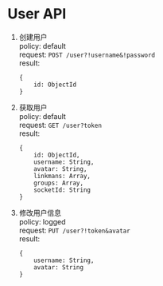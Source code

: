 # User API

1. 创建用户  
policy: default   
request: `POST /user?!username&!password`  
result:

    ```
    {
        id: ObjectId
    }
    ```

2. 获取用户  
policy: default  
request: `GET /user?token`  
result:

    ```
    {
        id: ObjectId,
        username: String,
        avatar: String,
        linkmans: Array,
        groups: Array,
        socketId: String
    }
    ```

3. 修改用户信息  
policy: logged  
request: `PUT /user?!token&avatar`  
result:

    ```
    {
        username: String,
        avatar: String
    }
    ```